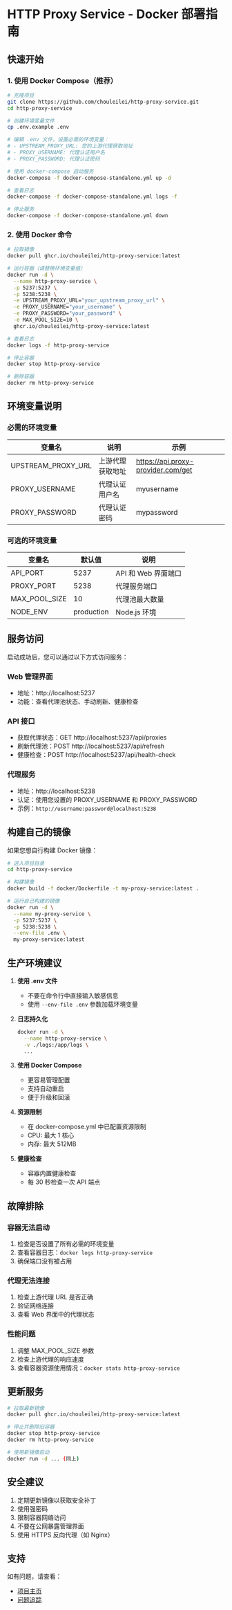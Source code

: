 # HTTP Proxy Service - Docker 部署指南

## 快速开始

### 1. 使用 Docker Compose（推荐）

```bash
# 克隆项目
git clone https://github.com/chouleilei/http-proxy-service.git
cd http-proxy-service

# 创建环境变量文件
cp .env.example .env

# 编辑 .env 文件，设置必需的环境变量：
# - UPSTREAM_PROXY_URL: 您的上游代理获取地址
# - PROXY_USERNAME: 代理认证用户名
# - PROXY_PASSWORD: 代理认证密码

# 使用 docker-compose 启动服务
docker-compose -f docker-compose-standalone.yml up -d

# 查看日志
docker-compose -f docker-compose-standalone.yml logs -f

# 停止服务
docker-compose -f docker-compose-standalone.yml down
```

### 2. 使用 Docker 命令

```bash
# 拉取镜像
docker pull ghcr.io/chouleilei/http-proxy-service:latest

# 运行容器（请替换环境变量值）
docker run -d \
  --name http-proxy-service \
  -p 5237:5237 \
  -p 5238:5238 \
  -e UPSTREAM_PROXY_URL="your_upstream_proxy_url" \
  -e PROXY_USERNAME="your_username" \
  -e PROXY_PASSWORD="your_password" \
  -e MAX_POOL_SIZE=10 \
  ghcr.io/chouleilei/http-proxy-service:latest

# 查看日志
docker logs -f http-proxy-service

# 停止容器
docker stop http-proxy-service

# 删除容器
docker rm http-proxy-service
```

## 环境变量说明

### 必需的环境变量

| 变量名 | 说明 | 示例 |
|--------|------|------|
| UPSTREAM_PROXY_URL | 上游代理获取地址 | https://api.proxy-provider.com/get |
| PROXY_USERNAME | 代理认证用户名 | myusername |
| PROXY_PASSWORD | 代理认证密码 | mypassword |

### 可选的环境变量

| 变量名 | 默认值 | 说明 |
|--------|--------|------|
| API_PORT | 5237 | API 和 Web 界面端口 |
| PROXY_PORT | 5238 | 代理服务端口 |
| MAX_POOL_SIZE | 10 | 代理池最大数量 |
| NODE_ENV | production | Node.js 环境 |

## 服务访问

启动成功后，您可以通过以下方式访问服务：

### Web 管理界面
- 地址：http://localhost:5237
- 功能：查看代理池状态、手动刷新、健康检查

### API 接口
- 获取代理状态：GET http://localhost:5237/api/proxies
- 刷新代理池：POST http://localhost:5237/api/refresh
- 健康检查：POST http://localhost:5237/api/health-check

### 代理服务
- 地址：http://localhost:5238
- 认证：使用您设置的 PROXY_USERNAME 和 PROXY_PASSWORD
- 示例：`http://username:password@localhost:5238`

## 构建自己的镜像

如果您想自行构建 Docker 镜像：

```bash
# 进入项目目录
cd http-proxy-service

# 构建镜像
docker build -f docker/Dockerfile -t my-proxy-service:latest .

# 运行自己构建的镜像
docker run -d \
  --name my-proxy-service \
  -p 5237:5237 \
  -p 5238:5238 \
  --env-file .env \
  my-proxy-service:latest
```

## 生产环境建议

1. **使用 .env 文件**
   - 不要在命令行中直接输入敏感信息
   - 使用 `--env-file .env` 参数加载环境变量

2. **日志持久化**
   ```bash
   docker run -d \
     --name http-proxy-service \
     -v ./logs:/app/logs \
     ...
   ```

3. **使用 Docker Compose**
   - 更容易管理配置
   - 支持自动重启
   - 便于升级和回滚

4. **资源限制**
   - 在 docker-compose.yml 中已配置资源限制
   - CPU: 最大 1 核心
   - 内存: 最大 512MB

5. **健康检查**
   - 容器内置健康检查
   - 每 30 秒检查一次 API 端点

## 故障排除

### 容器无法启动
1. 检查是否设置了所有必需的环境变量
2. 查看容器日志：`docker logs http-proxy-service`
3. 确保端口没有被占用

### 代理无法连接
1. 检查上游代理 URL 是否正确
2. 验证网络连接
3. 查看 Web 界面中的代理状态

### 性能问题
1. 调整 MAX_POOL_SIZE 参数
2. 检查上游代理的响应速度
3. 查看容器资源使用情况：`docker stats http-proxy-service`

## 更新服务

```bash
# 拉取最新镜像
docker pull ghcr.io/chouleilei/http-proxy-service:latest

# 停止并删除旧容器
docker stop http-proxy-service
docker rm http-proxy-service

# 使用新镜像启动
docker run -d ... (同上)
```

## 安全建议

1. 定期更新镜像以获取安全补丁
2. 使用强密码
3. 限制容器网络访问
4. 不要在公网暴露管理界面
5. 使用 HTTPS 反向代理（如 Nginx）

## 支持

如有问题，请查看：
- [项目主页](https://github.com/chouleilei/http-proxy-service)
- [问题追踪](https://github.com/chouleilei/http-proxy-service/issues)
